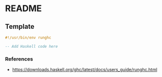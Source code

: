 # README

## Template

```haskell
#!/usr/bin/env runghc

-- Add Haskell code here
```

### References

- <https://downloads.haskell.org/ghc/latest/docs/users_guide/runghc.html>

